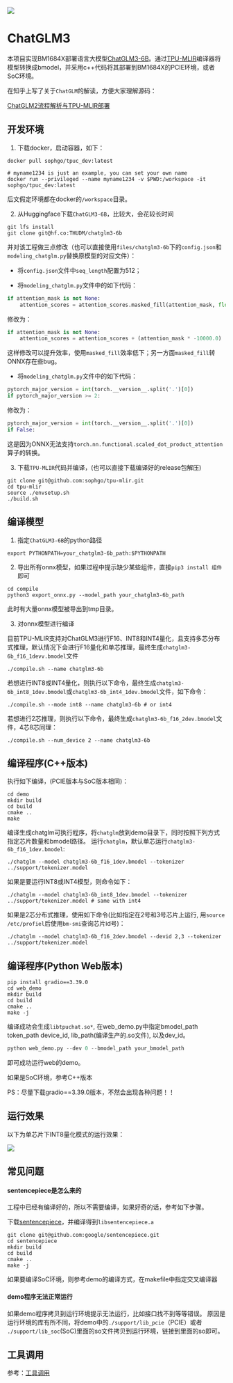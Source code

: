 ![](./assets/sophgo_chip.png)

# ChatGLM3

本项目实现BM1684X部署语言大模型[ChatGLM3-6B](https://huggingface.co/THUDM/chatglm3-6b)。通过[TPU-MLIR](https://github.com/sophgo/tpu-mlir)编译器将模型转换成bmodel，并采用c++代码将其部署到BM1684X的PCIE环境，或者SoC环境。


在知乎上写了关于`ChatGLM`的解读，方便大家理解源码：

[ChatGLM2流程解析与TPU-MLIR部署](https://zhuanlan.zhihu.com/p/641975976)


## 开发环境


1. 下载docker，启动容器，如下：

``` shell
docker pull sophgo/tpuc_dev:latest

# myname1234 is just an example, you can set your own name
docker run --privileged --name myname1234 -v $PWD:/workspace -it sophgo/tpuc_dev:latest
```
后文假定环境都在docker的`/workspace`目录。


2. 从Huggingface下载`ChatGLM3-6B`，比较大，会花较长时间

``` shell
git lfs install
git clone git@hf.co:THUDM/chatglm3-6b
```

并对该工程做三点修改（也可以直接使用`files/chatglm3-6b`下的`config.json`和`modeling_chatglm.py`替换原模型的对应文件）：
- 将`config.json`文件中`seq_length`配置为512；

- 将`modeling_chatglm.py`文件中的如下代码：

```python
if attention_mask is not None:
    attention_scores = attention_scores.masked_fill(attention_mask, float("-inf"))
```

修改为：

```python
if attention_mask is not None:
    attention_scores = attention_scores + (attention_mask * -10000.0)
```

这样修改可以提升效率，使用`masked_fill`效率低下；另一方面`masked_fill`转ONNX存在些bug。

- 将`modeling_chatglm.py`文件中的如下代码：

```python
pytorch_major_version = int(torch.__version__.split('.')[0])
if pytorch_major_version >= 2:
```

修改为：

```python
pytorch_major_version = int(torch.__version__.split('.')[0])
if False:
```

这是因为ONNX无法支持`torch.nn.functional.scaled_dot_product_attention`算子的转换。

3. 下载`TPU-MLIR`代码并编译，(也可以直接下载编译好的release包解压)

``` shell
git clone git@github.com:sophgo/tpu-mlir.git
cd tpu-mlir
source ./envsetup.sh
./build.sh
```

## 编译模型

1. 指定`ChatGLM3-6B`的python路径

``` shell
export PYTHONPATH=your_chatglm3-6b_path:$PYTHONPATH
```

2. 导出所有onnx模型，如果过程中提示缺少某些组件，直接`pip3 install 组件`即可

``` shell
cd compile
python3 export_onnx.py --model_path your_chatglm3-6b_path
```
此时有大量onnx模型被导出到tmp目录。

3. 对onnx模型进行编译

目前TPU-MLIR支持对ChatGLM3进行F16、INT8和INT4量化，且支持多芯分布式推理，默认情况下会进行F16量化和单芯推理，最终生成`chatglm3-6b_f16_1devv.bmodel`文件

```shell
./compile.sh --name chatglm3-6b
```

若想进行INT8或INT4量化，则执行以下命令，最终生成`chatglm3-6b_int8_1dev.bmodel`或`chatglm3-6b_int4_1dev.bmodel`文件，如下命令：

```shell
./compile.sh --mode int8 --name chatglm3-6b # or int4
```

若想进行2芯推理，则执行以下命令，最终生成`chatglm3-6b_f16_2dev.bmodel`文件，4芯8芯同理：

```shell
./compile.sh --num_device 2 --name chatglm3-6b
```

## 编译程序(C++版本)

执行如下编译，(PCIE版本与SoC版本相同)：

```shell
cd demo
mkdir build
cd build
cmake ..
make
```

编译生成chatglm可执行程序，将`chatglm`放到demo目录下，同时按照下列方式指定芯片数量和bmodel路径。
运行`chatglm`，默认单芯运行`chatglm3-6b_f16_1dev.bmodel`:
```shell
./chatglm --model chatglm3-6b_f16_1dev.bmodel --tokenizer ../support/tokenizer.model
```

如果是要运行INT8或INT4模型，则命令如下：
```shell
./chatglm --model chatglm3-6b_int8_1dev.bmodel --tokenizer ../support/tokenizer.model # same with int4
```

如果是2芯分布式推理，使用如下命令(比如指定在2号和3号芯片上运行, 用`source /etc/profiel`后使用`bm-smi`查询芯片id号)：
```shell
./chatglm --model chatglm3-6b_f16_2dev.bmodel --devid 2,3 --tokenizer ../support/tokenizer.model
```

## 编译程序(Python Web版本)

```shell
pip install gradio==3.39.0
cd web_demo
mkdir build
cd build
cmake ..
make -j
```

编译成功会生成`libtpuchat.so*`, 在web_demo.py中指定bmodel\_path token\_path device\_id, lib_path(编译生产的.so文件), 以及dev_id。
```python
python web_demo.py --dev 0 --bmodel_path your_bmodel_path
```
即可成功运行web的demo。

如果是SoC环境，参考C++版本

PS：尽量下载gradio==3.39.0版本，不然会出现各种问题！！

## 运行效果

以下为单芯片下INT8量化模式的运行效果：

![](./assets/chatglm.jpg)

## 常见问题

#### sentencepiece是怎么来的

工程中已经有编译好的，所以不需要编译，如果好奇的话，参考如下步骤。

下载[sentencepiece](https://github.com/google/sentencepiece)，并编译得到`libsentencepiece.a`

```shell
git clone git@github.com:google/sentencepiece.git
cd sentencepiece
mkdir build
cd build
cmake ..
make -j
```

如果要编译SoC环境，则参考demo的编译方式，在makefile中指定交叉编译器

#### demo程序无法正常运行

如果demo程序拷贝到运行环境提示无法运行，比如接口找不到等等错误。
原因是运行环境的库有所不同，将demo中的`./support/lib_pcie`（PCIE）或者 `./support/lib_soc`(SoC)里面的so文件拷贝到运行环境，链接到里面的so即可。


## 工具调用
参考：[工具调用](./tools_using/README.md)